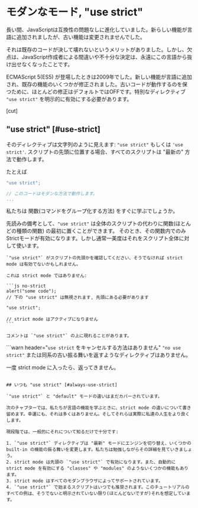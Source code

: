# モダンなモード, "use strict"

長い間、JavaScriptは互換性の問題なしに進化していました。新らしい機能が言語に追加されましたが、古い機能は変更されませんでした。

それは既存のコードが決して壊れないというメリットがありました。しかし、欠点は、JavaScript作成者による間違いや不十分な決定は、永遠にこの言語から抜け出せなくなったことです。

ECMAScript 5(ES5) が登場したときは2009年でした。新しい機能が言語に追加され、既存の機能のいくつかが修正されました。古いコードが動作するのを保つために、ほとんどの修正はデフォルトではOFFです。特別なディレクティブ `"use strict"` を明示的に有効にする必要があります。

[cut]

## "use strict" [#use-strict]

そのディレクティブは文字列のように見えます: `"use strict"` もしくは `'use strict'`. スクリプトの先頭に位置する場合、すべてのスクリプトは "最新の" 方法で動作します。

たとえば

```js
"use strict";

// このコードはモダンな方法で動作します。
...
```

私たちは 関数(コマンドをグループ化する方法) をすぐに学ぶでしょうか。

先読みの備考として、`"use strict"` は全体のスクリプトの代わりに関数(ほとんどの種類の関数) の最初に置くことができます。
そのとき、その関数内でのみStrictモードが有効になります。しかし通常一美度はそれをスクリプト全体に対して使います。


````warn header="\"use strict\" が先頭にあることを保証してください"
`"use strict"` がスクリプトの先頭かを確認してください、そうでなければ strict mode は有効でないかもしれません。

これは strict mode ではありません:

```js no-strict
alert("some code");
// 下の "use strict" は無視されます, 先頭にある必要があります

"use strict";

// strict mode はアクティブになりません
```

コメントは `"use strict"` の上に現れることがあります。
````

```warn header="`use strict` をキャンセルする方法はありません"
`"no use strict"` または同系の古い振る舞いを返すようなディレクティブはありません。

一度 strict mode に入ったら、返ってきません。
```

## いつも "use strict" [#always-use-strict]

`"use strict"` と "default" モードの違いはまだカバーされています。

次のチャプターでは、私たちが言語の機能を学ぶときに、strict mode の違いについて書き留めます。幸運にも、それは多くはありません。そしてそれらは実際に私達の人生をより良くします。

現段階では、一般的にそれについて知るだけで十分です:

1. `"use strict"` ディレクティブは "最新" モードにエンジンを切り替え、いくつかの built-in の機能の振る舞いを変更します。私たちは勉強しながらその詳細を見ていきましょう。
2. strict mode は先頭の `"use strict"` で有効になります。また、自動的に strict mode を有効にする "classes" や "modules" のようないくつかの機能もあります。
3. strict mode はすべてのモダンブラウザによってサポートされています。
4. `"use strict"` で始まるスクリプトはいつでも推奨されます。このチュートリアルのすべての例は、そうでないと明示されていない限り(ほとんどないですが)それを想定しています。
